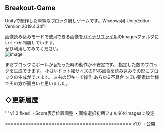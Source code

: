 ## Breakout-Game
Unityで制作した単純なブロック崩しゲームです。Windows用
UnityEditor Version 2019.4.34f1
  
画像読み込みモードで使用できる画像を[バイナリファイル](https://github.com/kteworks/Breakout-Game/releases)のImagesフォルダにいくつか同梱しています。  
ぜひ利用してみてください。  
![image](https://user-images.githubusercontent.com/110329418/182745289-6d84ea09-82b7-4495-bef7-c5ec457b3faa.png)  
  
  
まだブロックにボールが当たった時の動作が不安定です。
指定した数のブロックを生成できます。
小さいドット絵サイズのPNG画像を読み込みその形にブロックの生成ができます。
左右の印キーで操作
あらゆる不具合っぽい要素は仕様でその方が面白いと思いました。  
## ◇更新履歴
'''
v1.0 fixed
・Score表示位置調整
・画像選択初期フォルダをimagesに設定

============================================
v1.0
・公開
